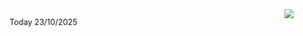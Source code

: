 <img align="right" src="https://media.giphy.com/media/M9gbBd9nbDrOTu1Mqx/giphy.gif">


Today 23/10/2025

